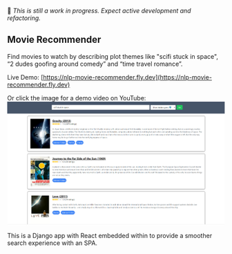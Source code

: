 🚧 *This is still a work in progress. Expect active development and refactoring.*

## Movie Recommender
Find movies to watch by describing plot themes like "scifi stuck in space", “2 dudes goofing around comedy” and “time travel romance”.

Live Demo: [https://nlp-movie-recommender.fly.dev](https://nlp-movie-recommender.fly.dev)

Or click the image for a demo video on YouTube:
[![Demo Video](./static/movie_reco_screenshot.png)](https://youtu.be/sbFGIR79REY)

This is a Django app with React embedded within to provide a smoother search experience with an SPA.